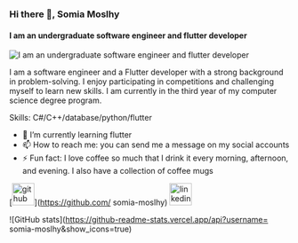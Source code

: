 ### Hi there 👋, Somia Moslhy
#### I am an undergraduate software engineer and flutter developer
![I am an undergraduate software engineer and flutter developer](http://i.imgur.com/c7GmAJf.png)

I am a software engineer and a Flutter developer with a strong background in problem-solving. I enjoy participating in competitions and challenging myself to learn new skills. I am currently in the third year of my computer science degree program.

Skills: C#/C++/database/python/flutter

- 🌱 I’m currently learning flutter  
- 📫 How to reach me: you can send me a message on my social accounts 
- ⚡ Fun fact: I love coffee so much that I drink it every morning, afternoon, and evening. I also have a collection of coffee mugs 


[<img src='https://cdn.jsdelivr.net/npm/simple-icons@3.0.1/icons/github.svg' alt='github' height='40'>](https://github.com/ somia-moslhy)  [<img src='https://cdn.jsdelivr.net/npm/simple-icons@3.0.1/icons/linkedin.svg' alt='linkedin' height='40'>](www.linkedin.com/in/somia-afify/)  

![GitHub stats](https://github-readme-stats.vercel.app/api?username= somia-moslhy&show_icons=true)  



